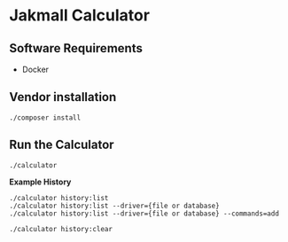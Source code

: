 # Jakmall Calculator

## Software Requirements
- Docker

## Vendor installation
```
./composer install
```
## Run the Calculator
```
./calculator
```

**Example History**

```
./calculator history:list
./calculator history:list --driver={file or database}
./calculator history:list --driver={file or database} --commands=add

./calculator history:clear
```
